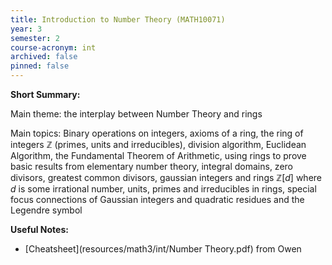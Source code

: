 ```yaml
---
title: Introduction to Number Theory (MATH10071)
year: 3
semester: 2
course-acronym: int
archived: false
pinned: false
---
```


**Short Summary:**

Main theme: the interplay between Number Theory and rings

Main topics: Binary operations on integers, axioms of a ring, the ring of integers $\mathbb{Z}$ (primes, units and irreducibles), division algorithm, Euclidean Algorithm, the Fundamental Theorem of Arithmetic, using rings to prove basic results from elementary number theory, integral domains, zero divisors, greatest common divisors, gaussian integers and rings $\mathbb{Z}[d]$ where $d$ is some irrational number, units, primes and irreducibles in rings, special focus connections of Gaussian integers and quadratic residues and the Legendre symbol

**Useful Notes:**

- [Cheatsheet](resources/math3/int/Number Theory.pdf) from Owen